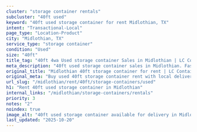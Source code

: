 ```yaml
---
cluster: "storage container rentals"
subcluster: "40ft used"
keyword: "40ft used storage container for rent Midlothian, TX"
intent: "Transactional-Local"
page_type: "Location-Product"
city: "Midlothian, TX"
service_type: "storage container"
condition: "Used"
size: "40ft"
title_tag: "40ft 4wa Used storage container Sales in Midlothian | LC Container"
meta_description: "40ft used storage container sales in Midlothian. Fast delivery, competitive pricing. Serving storage containers area. Quote ID: C7T. Call (214) 524-4168 for your free quote today."
original_title: "Midlothian 40ft storage container for rent | LC Container"
original_meta: "Buy used 40ft storage container rent with local delivery in Midlothian, TX. LC Container — local Since 2003. Request a fast quote today."
url_slug: "/midlothian/rent/40ft/storage-containers/used"
h1: "Rent 40ft used storage container in Midlothian"
internal_links: "/midlothian/storage-containers/rentals"
priority: 3
notes: "2"
noindex: true
image_alt: "40ft used storage container available for delivery in Midlothian"
last_updated: "2025-10-20"
---
```


<!-- TODO: Add unique city/inventory copy, images, and internal links here. -->
